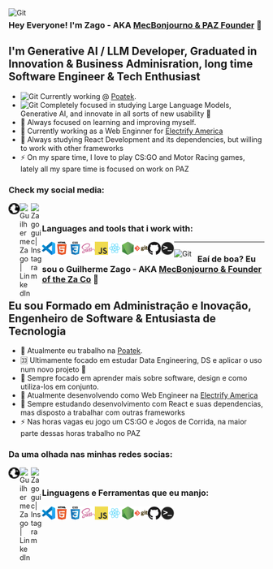 <img align="left" alt="Git" width="46px" src="https://cdn-0.emojis.wiki/emoji-pics/facebook/united-states-facebook.png" />

### Hey Everyone! I'm Zago - AKA [MecBonjourno & PAZ Founder][website] 👋
## I'm Generative AI / LLM Developer, Graduated in Innovation & Business Adminisration, long time Software Engineer & Tech Enthusiast
- <img alt="Git" width="24px" src="https://scontent.fpoa33-2.fna.fbcdn.net/v/t39.30808-6/305202479_505575691570973_8562561022653881772_n.jpg?_nc_cat=108&ccb=1-7&_nc_sid=09cbfe&_nc_ohc=CmmIe2bPw_MAX8eqtSM&_nc_ht=scontent.fpoa33-2.fna&oh=00_AfBjcLCZQ_OB9OvVzLb3ucOX7HbM3a2kHQNfnd3TBCvmlA&oe=64947A6F"/>  Currently working @ [Poatek][poatek].
- <img alt="Git" width="24px" src="https://cdn-icons-png.flaticon.com/512/910/910077.png"/> Completely focused in studying Large Language Models, Generative AI, and innovate in all sorts of new usability 👀
- 🌱 Always focused on learning and improving myself.
- 👯 Currently working as a Web Enginner for [Electrify America][ea]
- 🥅 Always studying React Development and its dependencies, but willing to work with other frameworks
- ⚡ On my spare time, I love to play CS:GO and Motor Racing games, lately all my spare time is focused on work on PAZ

### Check my social media:

[<img align="left" alt="theza.co" width="22px" src="https://raw.githubusercontent.com/iconic/open-iconic/master/svg/globe.svg" />][website]
[<img align="left" alt="Guilherme Zago | LinkedIn" width="22px" src="https://cdn.jsdelivr.net/npm/simple-icons@v3/icons/linkedin.svg" />][linkedin]
[<img align="left" alt="Zagoguic| Instagram" width="22px" src="https://cdn.jsdelivr.net/npm/simple-icons@v3/icons/instagram.svg" />][instagram]

<br />

### Languages and tools that i work with:

<img align="left" alt="Visual Studio Code" width="26px" src="https://raw.githubusercontent.com/github/explore/80688e429a7d4ef2fca1e82350fe8e3517d3494d/topics/visual-studio-code/visual-studio-code.png" />
<img align="left" alt="HTML5" width="26px" src="https://raw.githubusercontent.com/github/explore/80688e429a7d4ef2fca1e82350fe8e3517d3494d/topics/html/html.png" />
<img align="left" alt="CSS3" width="26px" src="https://raw.githubusercontent.com/github/explore/80688e429a7d4ef2fca1e82350fe8e3517d3494d/topics/css/css.png" />
<img align="left" alt="Sass" width="26px" src="https://raw.githubusercontent.com/github/explore/80688e429a7d4ef2fca1e82350fe8e3517d3494d/topics/sass/sass.png" />
<img align="left" alt="JavaScript" width="26px" src="https://raw.githubusercontent.com/github/explore/80688e429a7d4ef2fca1e82350fe8e3517d3494d/topics/javascript/javascript.png" />
<img align="left" alt="React" width="26px" src="https://raw.githubusercontent.com/github/explore/80688e429a7d4ef2fca1e82350fe8e3517d3494d/topics/react/react.png" />
<img align="left" alt="Node.js" width="26px" src="https://raw.githubusercontent.com/github/explore/80688e429a7d4ef2fca1e82350fe8e3517d3494d/topics/nodejs/nodejs.png" />
<img align="left" alt="Git" width="26px" src="https://raw.githubusercontent.com/github/explore/80688e429a7d4ef2fca1e82350fe8e3517d3494d/topics/git/git.png" />
<img align="left" alt="GitHub" width="26px" src="https://raw.githubusercontent.com/github/explore/78df643247d429f6cc873026c0622819ad797942/topics/github/github.png" />
<img align="left" alt="HTML5" width="26px" src="https://raw.githubusercontent.com/github/explore/80688e429a7d4ef2fca1e82350fe8e3517d3494d/topics/terminal/terminal.png" />

[website]: https://theza.co
[poatek]: https://poatek.com
[ea]: https://www.electrifyamerica.com/
[instagram]: https://instagram.com/zagoguic
[linkedin]: https://linkedin.com/in/guilherme-zago-740574165/
---

<img align="left" alt="Git" width="46px" src="https://cdn-0.emojis.wiki/emoji-pics/facebook/brazil-facebook.png" />

### Eaí de boa? Eu sou o Guilherme Zago - AKA [MecBonjourno & Founder of the Za Co][website] 👋

## Eu sou Formado em Administração e Inovação, Engenheiro de Software & Entusiasta de Tecnologia
- 🎈 Atualmente eu trabalho na [Poatek][poatek].
- 🈁 Ultimamente focado em estudar Data Engineering, DS e aplicar o uso num novo projeto 👀
- 🌱 Sempre focado em aprender mais sobre software, design e como utiliza-los em conjunto.
- 👯 Atualmente desenvolvendo como Web Engineer na [Electrify America][ea]
- 🥅 Sempre estudando desenvolvimento com React e suas dependencias, mas disposto a trabalhar com outras frameworks
- ⚡ Nas horas vagas eu jogo um CS:GO e Jogos de Corrida, na maior parte dessas horas trabalho no PAZ 


### Da uma olhada nas minhas redes socias:

[<img align="left" alt="theza.co" width="22px" src="https://raw.githubusercontent.com/iconic/open-iconic/master/svg/globe.svg" />][website]
[<img align="left" alt="Guilherme Zago | LinkedIn" width="22px" src="https://cdn.jsdelivr.net/npm/simple-icons@v3/icons/linkedin.svg" />][linkedin]
[<img align="left" alt="Zagoguic| Instagram" width="22px" src="https://cdn.jsdelivr.net/npm/simple-icons@v3/icons/instagram.svg" />][instagram]

<br />

### Linguagens e Ferramentas que eu manjo:

<img align="left" alt="Visual Studio Code" width="26px" src="https://raw.githubusercontent.com/github/explore/80688e429a7d4ef2fca1e82350fe8e3517d3494d/topics/visual-studio-code/visual-studio-code.png" />
<img align="left" alt="HTML5" width="26px" src="https://raw.githubusercontent.com/github/explore/80688e429a7d4ef2fca1e82350fe8e3517d3494d/topics/html/html.png" />
<img align="left" alt="CSS3" width="26px" src="https://raw.githubusercontent.com/github/explore/80688e429a7d4ef2fca1e82350fe8e3517d3494d/topics/css/css.png" />
<img align="left" alt="Sass" width="26px" src="https://raw.githubusercontent.com/github/explore/80688e429a7d4ef2fca1e82350fe8e3517d3494d/topics/sass/sass.png" />
<img align="left" alt="JavaScript" width="26px" src="https://raw.githubusercontent.com/github/explore/80688e429a7d4ef2fca1e82350fe8e3517d3494d/topics/javascript/javascript.png" />
<img align="left" alt="React" width="26px" src="https://raw.githubusercontent.com/github/explore/80688e429a7d4ef2fca1e82350fe8e3517d3494d/topics/react/react.png" />
<img align="left" alt="Node.js" width="26px" src="https://raw.githubusercontent.com/github/explore/80688e429a7d4ef2fca1e82350fe8e3517d3494d/topics/nodejs/nodejs.png" />
<img align="left" alt="Git" width="26px" src="https://raw.githubusercontent.com/github/explore/80688e429a7d4ef2fca1e82350fe8e3517d3494d/topics/git/git.png" />
<img align="left" alt="GitHub" width="26px" src="https://raw.githubusercontent.com/github/explore/78df643247d429f6cc873026c0622819ad797942/topics/github/github.png" />
<img align="left" alt="HTML5" width="26px" src="https://raw.githubusercontent.com/github/explore/80688e429a7d4ef2fca1e82350fe8e3517d3494d/topics/terminal/terminal.png" />
